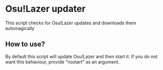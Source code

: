 # Osu!Lazer updater

This script checks for Osu!Lazer updates and downloads them automagically

## How to use?

By default this script will update Osu!Lazer and then start it. 
If you do not want this behaviour, provide "nostart" as an argument.
